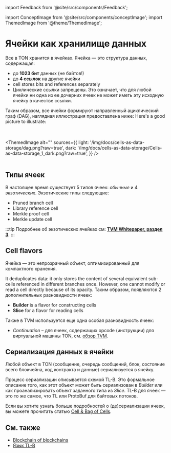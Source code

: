 import Feedback from '@site/src/components/Feedback';

import ConceptImage from '@site/src/components/conceptImage';
import ThemedImage from '@theme/ThemedImage';

# Ячейки как хранилище данных

Все в TON хранится в ячейках. Ячейка — это структура данных, содержащая:

- до **1023 бит** данных (не байтов!)
- до **4 ссылок** на другие ячейки
- cell stores bits and references separately
- Циклические ссылки запрещены. Это означает, что для любой ячейки ни одна из ее дочерних ячеек не может иметь эту исходную ячейку в качестве ссылки.

Таким образом, все ячейки формируют направленный ациклический граф (DAG), наглядная иллюстрация предоставлена ниже: Here's a good picture to illustrate:

<br></br>
<ThemedImage
alt=""
sources={{
light: '/img/docs/cells-as-data-storage/dag.png?raw=true',
dark: '/img/docs/cells-as-data-storage/Cells-as-data-storage_1_dark.png?raw=true',
}}
/> <br></br>

## Типы ячеек

В настоящее время существует 5 типов ячеек: _обычные_ и 4 _экзотических_.
Экзотические типы следующие:

- Pruned branch cell
- Library reference cell
- Merkle proof cell
- Merkle update cell

:::tip
Подробнее об экзотических ячейках см: [**TVM Whitepaper, раздел 3**](https://ton.org/tvm.pdf).
:::

## Cell flavors

Ячейка — это непрозрачный объект, оптимизированный для компактного хранения.

It deduplicates data: it only stores the content of several equivalent sub-cells referenced in different branches once. However, one cannot modify or read a cell directly because of its opacity. Таким образом, появляются 2 дополнительных разновидности ячеек:

- **Builder** is a flavor for constructing cells
- **Slice** for a flavor for reading cells

Также в TVM используется еще одна особая разновидность ячеек:

- _Continuation_ – для ячеек, содержащих opcode (инструкции) для виртуальной машины TON, см. [обзор TVM](/v3/documentation/tvm/tvm-overview).

## Сериализация данных в ячейки

Любой объект в TON (сообщение, очередь сообщений, блок, состояние всего блокчейна, код контракта и данные) сериализуется в ячейку.

Процесс сериализации описывается схемой TL-B. Это формальное описание того, как этот объект может быть сериализован в _Builder_ или как проанализировать объект заданного типа из _Slice_.
TL-B для ячеек — это то же самое, что TL или ProtoBuf для байтовых потоков.

Если вы хотите узнать больше подробностей о (де)сериализации ячеек, вы можете прочитать статью [Cell & Bag of Cells](/v3/documentation/data-formats/tlb/cell-boc).

## См. также

- [Blockchain of blockchains](/v3/concepts/dive-into-ton/ton-blockchain/blockchain-of-blockchains)
- [Язык TL-B](/v3/documentation/data-formats/tlb/tl-b-language)

<Feedback />

